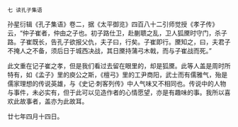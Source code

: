     七 读孔子集语 

   孙星衍辑《孔子集语》卷二，据《太平御览》四百八十二引师觉授《孝子传》云，“仲子崔者，仲由之子也。初子路仕卫，赴蒯聩之乱，卫人狐黡时守门，杀子路。子崔既长，告孔子欲报父仇，夫子曰，行矣。子崔即行。黡知之，曰，夫君子不掩人之不备，须后日于城西决战，其日黡持蒲弓木戟，而与子崔战而死。”

   此文重在记子崔之孝，但是我们看过去留在眼里的，却是狐黡。此等人盖是周时所特有，如《孟子》里的庾公之斯，《檀弓》里的工尹商阳，武士而有儒雅气，殆是儒家理想的传说英雄，与《史记·刺客列传》中人气味又不相同也。传说中的人物与事件，未必实有，但于此可以见造作者的心情愿望，亦是有趣味的事。我所以喜欢此故事者，盖亦为此故耳。

   廿七年四月十四日。

